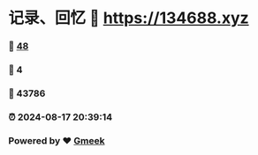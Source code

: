 # 记录、回忆 :link: https://134688.xyz 
### :page_facing_up: [48](https://134688.xyz/tag.html) 
### :speech_balloon: 4 
### :hibiscus: 43786 
### :alarm_clock: 2024-08-17 20:39:14 
### Powered by :heart: [Gmeek](https://github.com/Meekdai/Gmeek)
